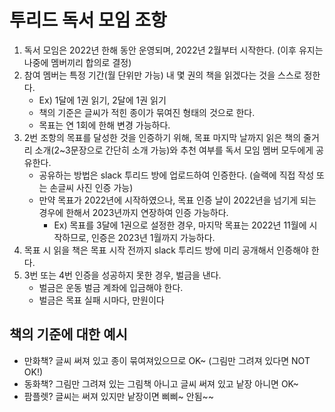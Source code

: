 # 투리드 독서 모임 조항

1. 독서 모임은 2022년 한해 동안 운영되며, 2022년 2월부터 시작한다. (이후 유지는 나중에 멤버끼리 합의로 결정)
2. 참여 멤버는 특정 기간(월 단위만 가능) 내 몇 권의 책을 읽겠다는 것을 스스로 정한다.
    - Ex) 1달에 1권 읽기, 2달에 1권 읽기
    - 책의 기준은 글씨가 적힌 종이가 묶여진 형태의 것으로 한다.
    - 목표는 연 1회에 한해 변경 가능하다.
3. 2번 조항의 목표를 달성한 것을 인증하기 위해, 목표 마지막 날까지 읽은 책의 줄거리 소개(2~3문장으로 간단히 소개 가능)와 추천 여부를 독서 모임 멤버 모두에게 공유한다.
    - 공유하는 방법은 slack 투리드 방에 업로드하여 인증한다. (슬랙에 직접 작성 또는 손글씨 사진 인증 가능)
    - 만약 목표가 2022년에 시작하였으나, 목표 인증 날이 2022년을 넘기게 되는 경우에 한해서 2023년까지 연장하여 인증 가능하다.
        - Ex) 목표를 3달에 1권으로 설정한 경우, 마지막 목표는 2022년 11월에 시작하므로, 인증은 2023년 1월까지 가능하다.
4. 목표 시 읽을 책은 목표 시작 전까지 slack 투리드 방에 미리 공개해서 인증해야 한다.
5. 3번 또는 4번 인증을 성공하지 못한 경우, 벌금을 낸다.
    - 벌금은 운동 벌금 계좌에 입금해야 한다.
    - 벌금은 목표 실패 시마다, 만원이다





## 책의 기준에 대한 예시
- 만화책? 글씨 써져 있고 종이 묶여져있으므로 OK~ (그림만 그려져 있다면 NOT OK!)
- 동화책? 그림만 그려져 있는 그림책 아니고 글씨 써져 있고 낱장 아니면 OK~
- 팜플렛? 글씨는 써져 있지만 낱장이면 삐삐~ 안됨~~
